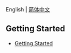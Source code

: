 English | [简体中文](./zh_CN/table_of_contents.md)

## Getting Started

- [Getting Started](./getting_started.md)
  <!-- - [Context](./context.md)
- [Router](./router.md)
- [Data binding](./data_binding.md)
- [Middleware](./middleware.md)
- [Testing](./testing.md)

## Techniques

- [Authentication](./authentication.md)
- [Database](./database.md)
- [Validation](./router/validation.md)
- [Logger](./logger.md) -->
